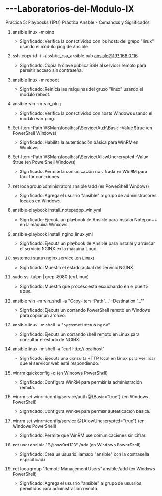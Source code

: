 # ---Laboratorios-del-Modulo-IX
Practica 5: Playbooks (1Pts)
Práctica Ansible - Comandos y Significados

1. ansible linux -m ping
   - Significado: Verifica la conectividad con los hosts del grupo "linux" usando el módulo ping de Ansible.

2. ssh-copy-id -i ~/.ssh/id_rsa_ansible.pub ansible@192.168.0.116
   - Significado: Copia la clave pública SSH al servidor remoto para permitir acceso sin contraseña.

3. ansible linux -m reboot
   - Significado: Reinicia las máquinas del grupo "linux" usando el módulo reboot.

4. ansible win -m win_ping
   - Significado: Verifica la conectividad con hosts Windows usando el módulo win_ping.

5. Set-Item -Path WSMan:\localhost\Service\Auth\Basic -Value $true (en PowerShell Windows)
   - Significado: Habilita la autenticación básica para WinRM en Windows.

6. Set-Item -Path WSMan:\localhost\Service\AllowUnencrypted -Value $true (en PowerShell Windows)
   - Significado: Permite la comunicación no cifrada en WinRM para facilitar conexiones.

7. net localgroup administrators ansible /add (en PowerShell Windows)
   - Significado: Agrega el usuario "ansible" al grupo de administradores locales en Windows.

8. ansible-playbook install_notepadpp_win.yml
   - Significado: Ejecuta un playbook de Ansible para instalar Notepad++ en la máquina Windows.

9. ansible-playbook install_nginx_linux.yml
   - Significado: Ejecuta un playbook de Ansible para instalar y arrancar el servicio NGINX en la máquina Linux.

10. systemctl status nginx.service (en Linux)
    - Significado: Muestra el estado actual del servicio NGINX.

11. sudo ss -tulpn | grep :8080 (en Linux)
    - Significado: Muestra qué proceso está escuchando en el puerto 8080.

12. ansible win -m win_shell -a "Copy-Item -Path '...' -Destination '...'"
    - Significado: Ejecuta un comando PowerShell remoto en Windows para copiar un archivo.

13. ansible linux -m shell -a "systemctl status nginx"
    - Significado: Ejecuta un comando shell remoto en Linux para consultar el estado de NGINX.

14. ansible linux -m shell -a "curl http://localhost"
    - Significado: Ejecuta una consulta HTTP local en Linux para verificar que el servidor web esté respondiendo.

15. winrm quickconfig -q (en Windows PowerShell)
    - Significado: Configura WinRM para permitir la administración remota.

16. winrm set winrm/config/service/auth @{Basic="true"} (en Windows PowerShell)
    - Significado: Configura WinRM para permitir autenticación básica.

17. winrm set winrm/config/service @{AllowUnencrypted="true"} (en Windows PowerShell)
    - Significado: Permite que WinRM use comunicaciones sin cifrar.

18. net user ansible "P@ssw0rd123" /add (en Windows PowerShell)
    - Significado: Crea un usuario llamado "ansible" con la contraseña especificada.

19. net localgroup "Remote Management Users" ansible /add (en Windows PowerShell)
    - Significado: Agrega el usuario "ansible" al grupo de usuarios permitidos para administración remota.
